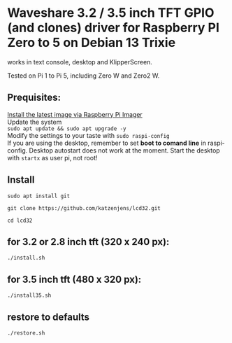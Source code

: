 # Waveshare 3.2 / 3.5 inch TFT GPIO (and clones) driver for Raspberry PI Zero to 5 on Debian 13 Trixie
works in text console, desktop and KlipperScreen.

Tested on Pi 1 to Pi 5, including Zero W and Zero2 W.
## Prequisites:

[Install the latest image via Raspberry Pi Imager](https://www.raspberrypi.com/software/)
<br>Update the system<br>
`sudo apt update && sudo apt upgrade -y`<br>
Modify the settings to your taste with `sudo raspi-config`<br>
If you are using the desktop, remember to set **boot to comand line** in raspi-config. Desktop autostart does not work at the moment. Start the desktop with `startx` as user pi, not root!

## Install
`sudo apt install git`

`git clone https://github.com/katzenjens/lcd32.git`

`cd lcd32`
## for 3.2 or 2.8 inch tft (320 x 240 px):
`./install.sh`

## for 3.5 inch tft (480 x 320 px):
`./install35.sh`

## restore to defaults
`./restore.sh`
